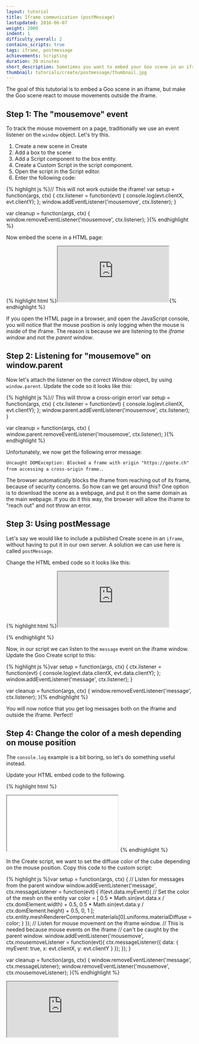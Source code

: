 ```yaml
---
layout: tutorial
title: Iframe communication (postMessage)
lastupdated: 2016-06-07
weight: 2000
indent: 1
difficulty_overall: 2
contains_scripts: true
tags: iframe, postmessage
achievements: Scripting
duration: 30 minutes
short_description: Sometimes you want to embed your Goo scene in an iframe, but still want to to communicate with it from outside.
thumbnail: tutorials/create/postmessage/thumbnail.jpg
---
```

The goal of this tututorial is to embed a Goo scene in an iframe, but make the Goo scene react to mouse movements outside the iframe.

## Step 1: The "mousemove" event

To track the mouse movement on a page, traditionally we use an event listener on the `window` object. Let's try this.

1. Create a new scene in Create
2. Add a box to the scene
3. Add a Script component to the box entity.
4. Create a Custom Script in the script component.
5. Open the script in the Script editor.
6. Enter the following code:

{% highlight js %}// This will not work outside the iframe!
var setup = function(args, ctx) {
  ctx.listener = function(evt) {
    console.log(evt.clientX, evt.clientY);
  };
  window.addEventListener('mousemove', ctx.listener);
}

var cleanup = function(args, ctx) {
  window.removeEventListener('mousemove', ctx.listener);
}{% endhighlight %}

Now embed the scene in a HTML page:

{% highlight html %}<iframe id="goo-scene" src="https://goote.ch/yoursceneID.scene"></iframe>{% endhighlight %}

If you open the HTML page in a browser, and open the JavaScript console, you will notice that the mouse position is only logging when the mouse is inside of the iframe. The reason is because we are listening to the *iframe window* and not the *parent window*.

## Step 2: Listening for "mousemove" on window.parent

Now let's attach the listener on the correct *Window* object, by using `window.parent`. Update the code so it looks like this:

{% highlight js %}// This will throw a cross-origin error!
var setup = function(args, ctx) {
  ctx.listener = function(evt) {
    console.log(evt.clientX, evt.clientY);
  };
  window.parent.addEventListener('mousemove', ctx.listener);
}

var cleanup = function(args, ctx) {
  window.parent.removeEventListener('mousemove', ctx.listener);
}{% endhighlight %}

Unfortunately, we now get the following error message:

`Uncaught DOMException: Blocked a frame with origin "https://goote.ch" from accessing a cross-origin frame.`.

The browser automatically blocks the iframe from reaching out of its frame, because of security concerns. So how can we get around this? One option is to download the scene as a webpage, and put it on the same domain as the main webpage. If you do it this way, the browser will allow the iframe to "reach out" and not throw an error.

## Step 3: Using postMessage

Let's say we would like to include a published Create scene in an `iframe`, without having to put it in our own server. A solution we can use here is called `postMessage`.

Change the HTML embed code so it looks like this:

{% highlight html %}<iframe id="goo-scene" src="https://goote.ch/yoursceneID.scene"></iframe>
<script>
var iframe = document.getElementById('goo-scene');
iframe.onload = function() {
  window.addEventListener('mousemove', function(event) {
    var data = {
      clientX: event.clientX,
      clientY: event.clientY
    };
    iframe.contentWindow.postMessage(data, '*');
  });
};
</script>{% endhighlight %}

Now, in our script we can listen to the `message` event on the iframe window. Update the Goo Create script to this:

{% highlight js %}var setup = function(args, ctx) {
  ctx.listener = function(evt) {
    console.log(evt.data.clientX, evt.data.clientY);
  };
  window.addEventListener('message', ctx.listener);
}

var cleanup = function(args, ctx) {
  window.removeEventListener('message', ctx.listener);
}{% endhighlight %}

You will now notice that you get log messages both on the iframe and outside the iframe. Perfect!

## Step 4: Change the color of a mesh depending on mouse position

The `console.log` example is a bit boring, so let's do something useful instead.

Update your HTML embed code to the following.

{% highlight html %}<!-- Embed the goo scene -->
<iframe id="goo-scene" src="..."></iframe>

<!-- when the iframe loads, send in the mouse position -->
<script>
var iframe = document.getElementById('goo-scene');
iframe.onload = function() {
  window.addEventListener('mousemove', function(event) {
    // Send the mouse position (relative to the upper left iframe corner) to the iframe.
    var rect = iframe.getBoundingClientRect();
    var data = {
      myEvent: true,
      x: event.clientX - rect.left,
      y: event.clientY - rect.top
    };
    iframe.contentWindow.postMessage(data, '*');
  });
};
</script>{% endhighlight %}

In the Create script, we want to set the diffuse color of the cube depending on the mouse position. Copy this code to the custom script:

{% highlight js %}var setup = function(args, ctx) {
  // Listen for messages from the parent window
  window.addEventListener('message', ctx.messageListener = function(evt) {
    if(evt.data.myEvent){
      // Set the color of the mesh on the entity
      var color = [
        0.5 * Math.sin(evt.data.x / ctx.domElement.width) + 0.5,
        0.5 * Math.sin(evt.data.y / ctx.domElement.height) + 0.5,
        0,
        1
      ];
      ctx.entity.meshRendererComponent.materials[0].uniforms.materialDiffuse = color;
    }
  });
  // Listen for mouse movement on the iframe window.
  // This is needed because mouse events on the iframe
  // can't be caught by the parent window.
  window.addEventListener('mousemove', ctx.mousemoveListener = function(evt){
    ctx.messageListener({
      data: {
        myEvent: true,
        x: evt.clientX,
        y: evt.clientY
      }
    });
  });
}

var cleanup = function(args, ctx) {
  window.removeEventListener('message', ctx.messageListener);
  window.removeEventListener('mousemove', ctx.mousemoveListener);
}{% endhighlight %}

<iframe id="goo-scene" src="https://goote.ch/cb8a64d8b7be4fbda23a2cd935b717b6.scene/"></iframe>
<script>
var iframe = document.getElementById('goo-scene');
iframe.onload = function() {
  window.addEventListener('mousemove', function(event) {
    var rect = iframe.getBoundingClientRect();
    var data = {
      myEvent: true,
      x: event.clientX - rect.left,
      y: event.clientY - rect.top
    };
    iframe.contentWindow.postMessage(data, '*');
  });
};
</script>